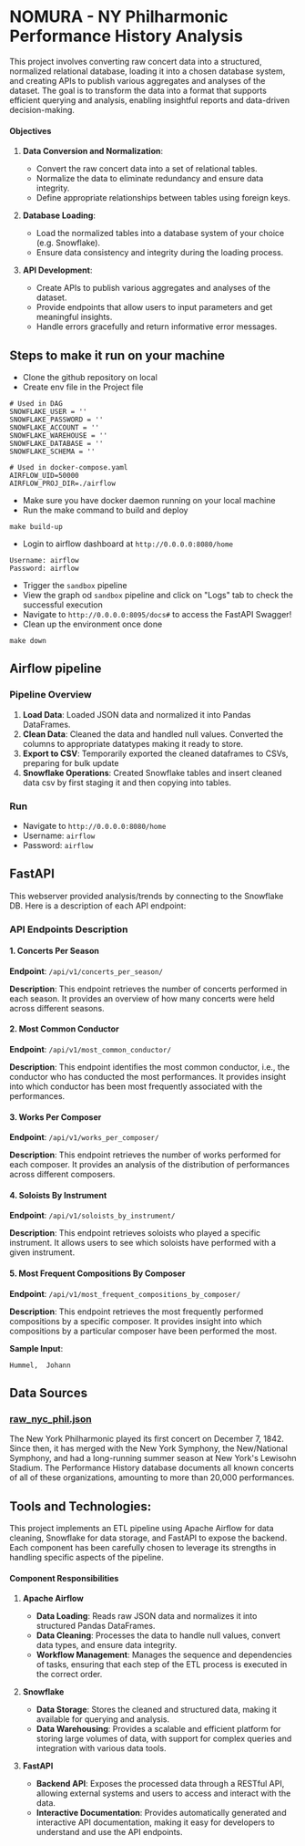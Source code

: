 # NOMURA - NY Philharmonic Performance History Analysis

This project involves converting raw concert data into a structured, normalized relational database, loading it into a chosen database system, and creating APIs to publish various aggregates and analyses of the dataset. The goal is to transform the data into a format that supports efficient querying and analysis, enabling insightful reports and data-driven decision-making.

#### Objectives
1. **Data Conversion and Normalization**:
    - Convert the raw concert data into a set of relational tables.
    - Normalize the data to eliminate redundancy and ensure data integrity.
    - Define appropriate relationships between tables using foreign keys.

2. **Database Loading**:
    - Load the normalized tables into a database system of your choice (e.g. Snowflake).
    - Ensure data consistency and integrity during the loading process.

3. **API Development**:
    - Create APIs to publish various aggregates and analyses of the dataset.
    - Provide endpoints that allow users to input parameters and get meaningful insights.
    - Handle errors gracefully and return informative error messages.


## Steps to make it run on your machine

- Clone the github repository on local
- Create env file in the Project file

```
# Used in DAG
SNOWFLAKE_USER = ''
SNOWFLAKE_PASSWORD = ''
SNOWFLAKE_ACCOUNT = ''
SNOWFLAKE_WAREHOUSE = ''
SNOWFLAKE_DATABASE = ''
SNOWFLAKE_SCHEMA = ''

# Used in docker-compose.yaml
AIRFLOW_UID=50000
AIRFLOW_PROJ_DIR=./airflow
```

- Make sure you have docker daemon running on your local machine
- Run the make command to build and deploy
```
make build-up
```
- Login to airflow dashboard at `http://0.0.0.0:8080/home`
```
Username: airflow
Password: airflow
```

- Trigger the `sandbox` pipeline
- View the graph od `sandbox` pipeline and click on "Logs" tab to check the successful execution
- Navigate to `http://0.0.0.0:8095/docs#` to access the FastAPI Swagger!
- Clean up the environment once done
```
make down
```

## Airflow pipeline

### Pipeline Overview

1. **Load Data**: Loaded JSON data and normalized it into Pandas DataFrames.
2. **Clean Data**: Cleaned the data and handled null values. Converted the columns to appropriate datatypes making it ready to store.
3. **Export to CSV**: Temporarily exported the cleaned dataframes to CSVs, preparing for bulk update
3. **Snowflake Operations**: Created Snowflake tables and insert cleaned data csv by first staging it and then copying into tables.

### Run

- Navigate to `http://0.0.0.0:8080/home`
- Username:  `airflow`
- Password: `airflow`

## FastAPI

This webserver provided analysis/trends by connecting to the Snowflake DB.
Here is a description of each API endpoint:

### API Endpoints Description

#### 1. **Concerts Per Season**
**Endpoint**: `/api/v1/concerts_per_season/`

**Description**: This endpoint retrieves the number of concerts performed in each season. It provides an overview of how many concerts were held across different seasons.


#### 2. **Most Common Conductor**
**Endpoint**: `/api/v1/most_common_conductor/`

**Description**: This endpoint identifies the most common conductor, i.e., the conductor who has conducted the most performances. It provides insight into which conductor has been most frequently associated with the performances.


#### 3. **Works Per Composer**
**Endpoint**: `/api/v1/works_per_composer/`

**Description**: This endpoint retrieves the number of works performed for each composer. It provides an analysis of the distribution of performances across different composers.


#### 4. **Soloists By Instrument**
**Endpoint**: `/api/v1/soloists_by_instrument/`

**Description**: This endpoint retrieves soloists who played a specific instrument. It allows users to see which soloists have performed with a given instrument.


#### 5. **Most Frequent Compositions By Composer**
**Endpoint**: `/api/v1/most_frequent_compositions_by_composer/`

**Description**: This endpoint retrieves the most frequently performed compositions by a specific composer. It provides insight into which compositions by a particular composer have been performed the most.

**Sample Input**:
```
Hummel,  Johann
```

## Data Sources

### [raw_nyc_phil.json](https://www.kaggle.com/code/jboysen/quick-tutorial-flatten-nested-json-in-pandas/input?select=raw_nyc_phil.json)

The New York Philharmonic played its first concert on December 7, 1842. Since then, it has merged with the New York Symphony, the New/National Symphony, and had a long-running summer season at New York's Lewisohn Stadium. The Performance History database documents all known concerts of all of these organizations, amounting to more than 20,000 performances.

## Tools and Technologies:

This project implements an ETL pipeline using Apache Airflow for data cleaning, Snowflake for data storage, and FastAPI to expose the backend. Each component has been carefully chosen to leverage its strengths in handling specific aspects of the pipeline.

#### Component Responsibilities

1. **Apache Airflow**
   - **Data Loading**: Reads raw JSON data and normalizes it into structured Pandas DataFrames.
   - **Data Cleaning**: Processes the data to handle null values, convert data types, and ensure data integrity.
   - **Workflow Management**: Manages the sequence and dependencies of tasks, ensuring that each step of the ETL process is executed in the correct order.

2. **Snowflake**
   - **Data Storage**: Stores the cleaned and structured data, making it available for querying and analysis.
   - **Data Warehousing**: Provides a scalable and efficient platform for storing large volumes of data, with support for complex queries and integration with various data tools.

3. **FastAPI**
   - **Backend API**: Exposes the processed data through a RESTful API, allowing external systems and users to access and interact with the data.
   - **Interactive Documentation**: Provides automatically generated and interactive API documentation, making it easy for developers to understand and use the API endpoints.


